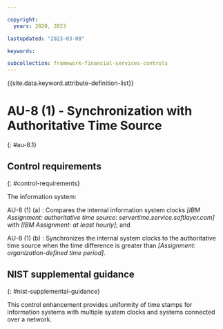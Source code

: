 ```yaml
---

copyright:
  years: 2020, 2023

lastupdated: "2023-03-08"

keywords:

subcollection: framework-financial-services-controls
---
```


{{site.data.keyword.attribute-definition-list}}

               
# AU-8 (1) - Synchronization with Authoritative Time Source
{: #au-8.1}

## Control requirements
{: #control-requirements}

The information system:

AU-8 (1) (a)
    : Compares the internal information system clocks _[IBM Assignment: authoritative time source: servertime.service.softlayer.com]_ with _[IBM Assignment: at least hourly]_; and

AU-8 (1) (b)
    : Synchronizes the internal system clocks to the authoritative time source when the time difference is greater than _[Assignment: organization-defined time period]_.

## NIST supplemental guidance
{: #nist-supplemental-guidance}

This control enhancement provides uniformity of time stamps for information systems with multiple system clocks and systems connected over a network.





